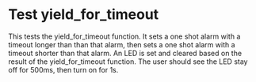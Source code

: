 Test yield_for_timeout
====================

This tests the yield_for_timeout function. It sets a one shot alarm with a
timeout longer than than that alarm, then sets a one shot alarm with a timeout
shorter than that alarm. An LED is set and cleared based on the result
of the yield_for_timeout function. The user should see the LED stay off for
500ms, then turn on for 1s.
